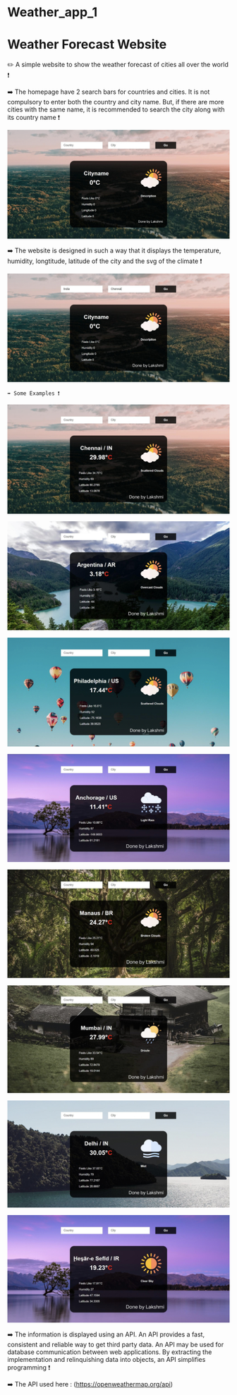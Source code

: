 # Weather_app_1

# Weather Forecast Website
✏️ A simple website to show the weather forecast of cities all over the world ❗

  

➡️ The homepage have 2 search bars for countries and cities. It is not compulsory to enter both the country and city name. But, if there are more cities with the same name, it is recommended to search the city along with its country name ❗

![screenshots](https://github.com/lakshmi-543/Weather_app_1/blob/main/weather-12/images/image1.jpg)

➡️ The website is designed in such a way that it displays the temperature, humidity, longtitude, latitude of the city and the svg of the climate ❗

![screenshots](https://github.com/lakshmi-543/Weather_app_1/blob/main/weather-12/images/image2.jpg)

    ➡️ Some Examples ❗

![screenshots](https://github.com/lakshmi-543/Weather_app_1/blob/main/weather-12/images/image3.jpg)

![screenshots](https://github.com/lakshmi-543/Weather_app_1/blob/main/weather-12/images/image4.jpg)

![screenshots](https://github.com/lakshmi-543/Weather_app_1/blob/main/weather-12/images/image5.jpg)

![screenshots](https://github.com/lakshmi-543/Weather_app_1/blob/main/weather-12/images/image6.jpg)

![screenshots](https://github.com/lakshmi-543/Weather_app_1/blob/main/weather-12/images/image7.jpg)

![screenshots](https://github.com/lakshmi-543/Weather_app_1/blob/main/weather-12/images/image8.jpg)

![screenshot](https://github.com/lakshmi-543/Weather_app_1/blob/main/weather-12/images/image9.jpg)

![screenshots](https://github.com/lakshmi-543/Weather_app_1/blob/main/weather-12/images/image10.jpg)                        

➡️ The information is displayed using an API. An API provides a fast, consistent and reliable way to get third party data. An API may be used for database communication between web applications. By extracting the implementation and relinquishing data into objects, an API simplifies programming ❗

➡️ The API used here : (https://openweathermap.org/api)
